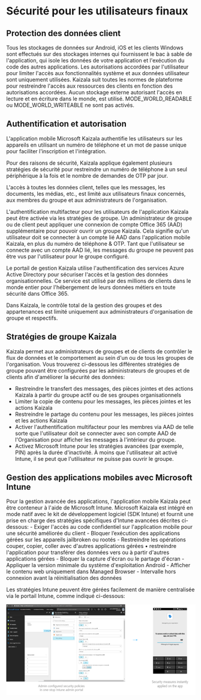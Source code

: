 # <a name="security-for-end-users"></a>Sécurité pour les utilisateurs finaux
## <a name="client-data-protection"></a>Protection des données client

Tous les stockages de données sur Android, iOS et les clients Windows sont effectués sur des stockages internes qui fournissent le bac à sable de l'application, qui isole les données de votre application et l'exécution du code des autres applications. Les autorisations accordées par l'utilisateur pour limiter l'accès aux fonctionnalités système et aux données utilisateur sont uniquement utilisées. Kaizala suit toutes les normes de plateforme pour restreindre l'accès aux ressources des clients en fonction des autorisations accordées. Aucun stockage externe autorisant l'accès en lecture et en écriture dans le monde, est utilisé. MODE_WORLD_READABLE ou MODE_WORLD_WRITEABLE ne sont pas activés. 

## <a name="authentication-and-authorization"></a>Authentification et autorisation

L'application mobile Microsoft Kaizala authentifie les utilisateurs sur les appareils en utilisant un numéro de téléphone et un mot de passe unique pour faciliter l'inscription et l'intégration.  

Pour des raisons de sécurité, Kaizala applique également plusieurs stratégies de sécurité pour restreindre un numéro de téléphone à un seul périphérique à la fois et le nombre de demandes de OTP par jour.  

L'accès à toutes les données client, telles que les messages, les documents, les médias, etc., est limité aux utilisateurs finaux concernés, aux membres du groupe et aux administrateurs de l'organisation. 

L'authentification multifacteur pour les utilisateurs de l'application Kaizala peut être activée via les stratégies de groupe. Un administrateur de groupe ou de client peut appliquer une connexion de compte Office 365 (AAD) supplémentaire pour pouvoir ouvrir un groupe Kaizala. Cela signifie qu'un utilisateur doit se connecter à un compte lié AAD dans l'application mobile Kaizala, en plus du numéro de téléphone & OTP. Tant que l'utilisateur se connecte avec un compte AAD lié, les messages du groupe ne peuvent pas être vus par l'utilisateur pour le groupe configuré. 

Le portail de gestion Kaizala utilise l'authentification des services Azure Active Directory pour sécuriser l'accès et la gestion des données organisationnelles. Ce service est utilisé par des millions de clients dans le monde entier pour l'hébergement de leurs données métiers en toute sécurité dans Office 365. 

Dans Kaizala, le contrôle total de la gestion des groupes et des appartenances est limité uniquement aux administrateurs d'organisation de groupe et respectifs. 

## <a name="kaizala-group-policies"></a>Stratégies de groupe Kaizala

Kaizala permet aux administrateurs de groupes et de clients de contrôler le flux de données et le comportement au sein d'un ou de tous les groupes de l'organisation. Vous trouverez ci-dessous les différentes stratégies de groupe pouvant être configurées par les administrateurs de groupes et de clients afin d'améliorer la sécurité des données: 

  
- Restreindre le transfert des messages, des pièces jointes et des actions Kaizala à partir du groupe actif ou de ses groupes organisationnels 
- Limiter la copie de contenu pour les messages, les pièces jointes et les actions Kaizala 
- Restreindre le partage du contenu pour les messages, les pièces jointes et les actions Kaizala 
- Activer l'authentification multifacteur pour les membres via AAD de telle sorte que l'utilisateur doit se connecter avec son compte AAD de l'Organisation pour afficher les messages à l'intérieur du groupe. 
- Activez Microsoft Intune pour les stratégies avancées (par exemple, PIN) après la durée d'inactivité. À moins que l'utilisateur ait activé Intune, il se peut que l'utilisateur ne puisse pas ouvrir le groupe. 

## <a name="mobile-application-management-with-microsoft-intune"></a>Gestion des applications mobiles avec Microsoft Intune

Pour la gestion avancée des applications, l'application mobile Kaizala peut être conteneur à l'aide de Microsoft Intune. Microsoft Kaizala est intégré en mode natif avec le kit de développement logiciel (SDK Intune) et fournit une prise en charge des stratégies spécifiques d'Intune avancées décrites ci-dessous:
    - Exiger l'accès au code confidentiel sur l'application mobile pour une sécurité améliorée du client 
    - Bloquer l’exécution des applications gérées sur les appareils jailbroken ou rootés 
    - Restreindre les opérations couper, copier, coller avec d'autres applications gérées • restreindre l'application pour transférer des données vers ou à partir d'autres applications gérées 
    - Bloquer la capture d'écran ou le partage d'écran 
    - Appliquer la version minimale du système d'exploitation Android 
    - Afficher le contenu web uniquement dans Managed Browser
    - Intervalle hors connexion avant la réinitialisation des données 

Les stratégies Intune peuvent être gérées facilement de manière centralisée via le portail Intune, comme indiqué ci-dessous:  

![Intune. PNG](Images/Intune.png)



